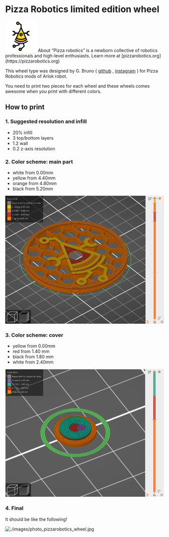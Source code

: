# Pizza Robotics limited edition wheel

<img src="./images/logo_pizza_robotics_white_square.png" data-canonical-src="./images/logo_pizza_robotics_white_square.png" width="100" height="100" />
About “Pizza robotics” is a newborn collective of robotics professionals and high-level enthusiasts. Learn more at [pizzarobotics.org](https://pizzarobotics.org)

<br>

This wheel type was designed by G. Bruno ( [github](https://github.com/gbr1) , [instagram](https://instagram.com/johnnyrobomeka) ) for Pizza Robotics mods of Arlok robot.

You need to print two pieces for each wheel and these wheels comes awesome when you print with different colors.

## How to print

### 1. Suggested resolution and infill

+ 20% infill
+ 3 top/bottom layers
+ 1.2 wall
+ 0.2 z-axis resolution


### 2. Color scheme: main part

+ white from 0.00mm
+ yellow from 4.40mm
+ orange from 4.80mm
+ black from 5.20mm

![./images/prusaslicer_wheel.png](./images/prusaslicer_wheel.png)

### 3. Color scheme: cover

+ yellow from 0.00mm
+ red from 1.40 mm
+ black from 1.80 mm
+ white from 2.40mm

![./images/prusaslicer_lid.png](./images/prusaslicer_lid.png)

### 4. Final

It should be like the following!

![./images/photo_pizzarobotics_wheel.jpg](./images/photo_pizzarobotics_wheel.jpg)
